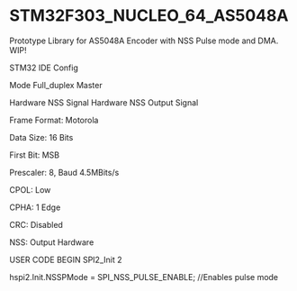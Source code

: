 # STM32F303_NUCLEO_64_AS5048A
Prototype Library for AS5048A Encoder with NSS Pulse mode and DMA. WIP!

STM32 IDE Config

Mode Full_duplex Master

Hardware NSS Signal Hardware NSS Output Signal

Frame Format:   Motorola

Data Size:      16 Bits

First Bit:      MSB

Prescaler:      8, Baud 4.5MBits/s

CPOL:           Low

CPHA:           1 Edge

CRC:            Disabled

NSS:            Output Hardware

USER CODE BEGIN SPI2_Init 2

hspi2.Init.NSSPMode = SPI_NSS_PULSE_ENABLE;	//Enables pulse mode

